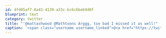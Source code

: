 ```yaml
---
id: 4fd05af7-8a43-4139-a33c-bc6c6beb9d0f
blueprint: text
category: twitter
title: "'@mattashwood @Mathtoons Arggg, too bad I missed it as well!"
caption: '<span class="username username_linked">@<a href="https://twitter.com/mattashwood" title="Matt Ashwood">mattashwood</a></span> <span class="username username_linked">@<a href="https://twitter.com/Mathtoons" title="Mathtoons Media">Mathtoons</a></span> Arggg, too bad I missed it as well!'
---
```

